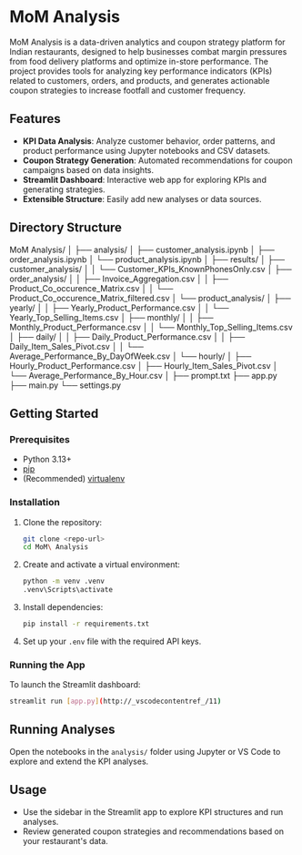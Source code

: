 # MoM Analysis

MoM Analysis is a data-driven analytics and coupon strategy platform for Indian restaurants, designed to help businesses combat margin pressures from food delivery platforms and optimize in-store performance. The project provides tools for analyzing key performance indicators (KPIs) related to customers, orders, and products, and generates actionable coupon strategies to increase footfall and customer frequency.

## Features

- **KPI Data Analysis**: Analyze customer behavior, order patterns, and product performance using Jupyter notebooks and CSV datasets.
- **Coupon Strategy Generation**: Automated recommendations for coupon campaigns based on data insights.
- **Streamlit Dashboard**: Interactive web app for exploring KPIs and generating strategies.
- **Extensible Structure**: Easily add new analyses or data sources.

## Directory Structure

MoM Analysis/
│
├── analysis/
│   ├── customer_analysis.ipynb
│   ├── order_analysis.ipynb
│   └── product_analysis.ipynb
│
├── results/
│    ├── customer_analysis/
│    │   └── Customer_KPIs_KnownPhonesOnly.csv
│    ├── order_analysis/
│    │   ├── Invoice_Aggregation.csv
│    │   ├── Product_Co_occurence_Matrix.csv
│    │   └── Product_Co_occurence_Matrix_filtered.csv
│    └── product_analysis/
│        ├── yearly/
│        │   ├── Yearly_Product_Performance.csv
│        │   └── Yearly_Top_Selling_Items.csv
│        ├── monthly/
│        │   ├── Monthly_Product_Performance.csv
│        │   └── Monthly_Top_Selling_Items.csv
│        ├── daily/
│        │   ├── Daily_Product_Performance.csv
│        │   ├── Daily_Item_Sales_Pivot.csv
│        │   └── Average_Performance_By_DayOfWeek.csv
│        └── hourly/
│            ├── Hourly_Product_Performance.csv
│            ├── Hourly_Item_Sales_Pivot.csv
│            └── Average_Performance_By_Hour.csv
│
├── prompt.txt
├── app.py
├── main.py
└── settings.py

## Getting Started

### Prerequisites

- Python 3.13+
- [pip](https://pip.pypa.io/en/stable/)
- (Recommended) [virtualenv](https://virtualenv.pypa.io/en/latest/)

### Installation

1. Clone the repository:

    ```sh
    git clone <repo-url>
    cd MoM\ Analysis
    ```

2. Create and activate a virtual environment:

    ```sh
    python -m venv .venv
    .venv\Scripts\activate
    ```

3. Install dependencies:

    ```sh
    pip install -r requirements.txt
    ```

4. Set up your `.env` file with the required API keys.

### Running the App

To launch the Streamlit dashboard:

```sh
streamlit run [app.py](http://_vscodecontentref_/11)
```

## Running Analyses

Open the notebooks in the `analysis/` folder using Jupyter or VS Code to explore and extend the KPI analyses.

## Usage

- Use the sidebar in the Streamlit app to explore KPI structures and
  run analyses.
- Review generated coupon strategies and recommendations based on
  your restaurant's data.
